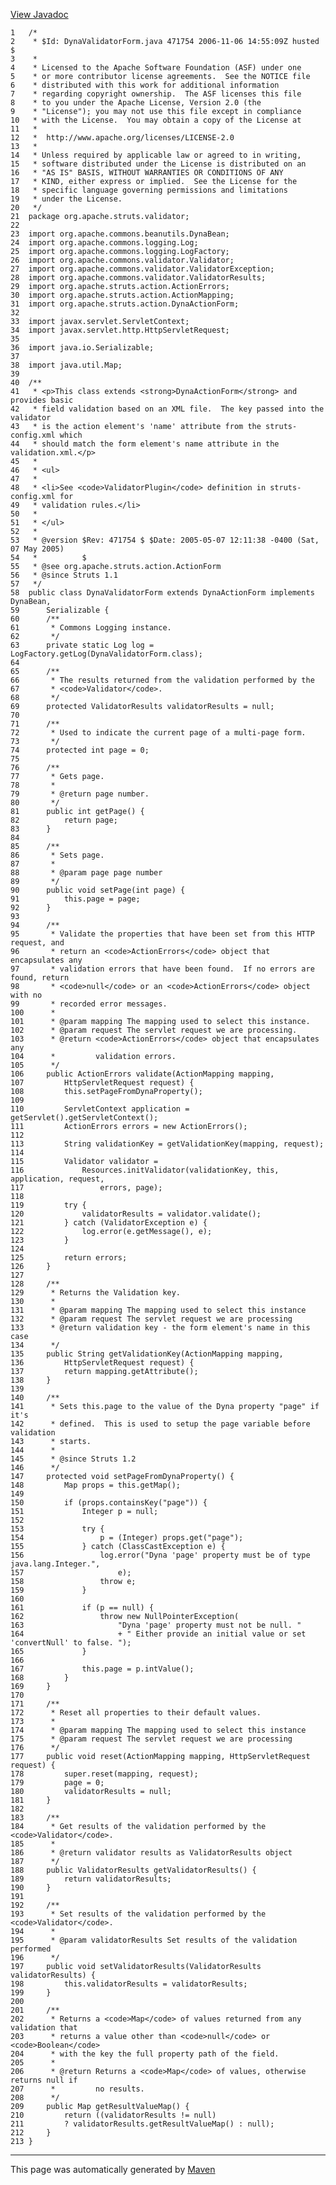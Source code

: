 [View Javadoc](../../../../../apidocs/org/apache/struts/validator/DynaValidatorForm.html.md)


    1   /*
    2    * $Id: DynaValidatorForm.java 471754 2006-11-06 14:55:09Z husted $
    3    *
    4    * Licensed to the Apache Software Foundation (ASF) under one
    5    * or more contributor license agreements.  See the NOTICE file
    6    * distributed with this work for additional information
    7    * regarding copyright ownership.  The ASF licenses this file
    8    * to you under the Apache License, Version 2.0 (the
    9    * "License"); you may not use this file except in compliance
    10   * with the License.  You may obtain a copy of the License at
    11   *
    12   *  http://www.apache.org/licenses/LICENSE-2.0
    13   *
    14   * Unless required by applicable law or agreed to in writing,
    15   * software distributed under the License is distributed on an
    16   * "AS IS" BASIS, WITHOUT WARRANTIES OR CONDITIONS OF ANY
    17   * KIND, either express or implied.  See the License for the
    18   * specific language governing permissions and limitations
    19   * under the License.
    20   */
    21  package org.apache.struts.validator;
    22  
    23  import org.apache.commons.beanutils.DynaBean;
    24  import org.apache.commons.logging.Log;
    25  import org.apache.commons.logging.LogFactory;
    26  import org.apache.commons.validator.Validator;
    27  import org.apache.commons.validator.ValidatorException;
    28  import org.apache.commons.validator.ValidatorResults;
    29  import org.apache.struts.action.ActionErrors;
    30  import org.apache.struts.action.ActionMapping;
    31  import org.apache.struts.action.DynaActionForm;
    32  
    33  import javax.servlet.ServletContext;
    34  import javax.servlet.http.HttpServletRequest;
    35  
    36  import java.io.Serializable;
    37  
    38  import java.util.Map;
    39  
    40  /**
    41   * <p>This class extends <strong>DynaActionForm</strong> and provides basic
    42   * field validation based on an XML file.  The key passed into the validator
    43   * is the action element's 'name' attribute from the struts-config.xml which
    44   * should match the form element's name attribute in the validation.xml.</p>
    45   *
    46   * <ul>
    47   *
    48   * <li>See <code>ValidatorPlugin</code> definition in struts-config.xml for
    49   * validation rules.</li>
    50   *
    51   * </ul>
    52   *
    53   * @version $Rev: 471754 $ $Date: 2005-05-07 12:11:38 -0400 (Sat, 07 May 2005)
    54   *          $
    55   * @see org.apache.struts.action.ActionForm
    56   * @since Struts 1.1
    57   */
    58  public class DynaValidatorForm extends DynaActionForm implements DynaBean,
    59      Serializable {
    60      /**
    61       * Commons Logging instance.
    62       */
    63      private static Log log = LogFactory.getLog(DynaValidatorForm.class);
    64  
    65      /**
    66       * The results returned from the validation performed by the
    67       * <code>Validator</code>.
    68       */
    69      protected ValidatorResults validatorResults = null;
    70  
    71      /**
    72       * Used to indicate the current page of a multi-page form.
    73       */
    74      protected int page = 0;
    75  
    76      /**
    77       * Gets page.
    78       *
    79       * @return page number.
    80       */
    81      public int getPage() {
    82          return page;
    83      }
    84  
    85      /**
    86       * Sets page.
    87       *
    88       * @param page page number
    89       */
    90      public void setPage(int page) {
    91          this.page = page;
    92      }
    93  
    94      /**
    95       * Validate the properties that have been set from this HTTP request, and
    96       * return an <code>ActionErrors</code> object that encapsulates any
    97       * validation errors that have been found.  If no errors are found, return
    98       * <code>null</code> or an <code>ActionErrors</code> object with no
    99       * recorded error messages.
    100      *
    101      * @param mapping The mapping used to select this instance.
    102      * @param request The servlet request we are processing.
    103      * @return <code>ActionErrors</code> object that encapsulates any
    104      *         validation errors.
    105      */
    106     public ActionErrors validate(ActionMapping mapping,
    107         HttpServletRequest request) {
    108         this.setPageFromDynaProperty();
    109 
    110         ServletContext application = getServlet().getServletContext();
    111         ActionErrors errors = new ActionErrors();
    112 
    113         String validationKey = getValidationKey(mapping, request);
    114 
    115         Validator validator =
    116             Resources.initValidator(validationKey, this, application, request,
    117                 errors, page);
    118 
    119         try {
    120             validatorResults = validator.validate();
    121         } catch (ValidatorException e) {
    122             log.error(e.getMessage(), e);
    123         }
    124 
    125         return errors;
    126     }
    127 
    128     /**
    129      * Returns the Validation key.
    130      *
    131      * @param mapping The mapping used to select this instance
    132      * @param request The servlet request we are processing
    133      * @return validation key - the form element's name in this case
    134      */
    135     public String getValidationKey(ActionMapping mapping,
    136         HttpServletRequest request) {
    137         return mapping.getAttribute();
    138     }
    139 
    140     /**
    141      * Sets this.page to the value of the Dyna property "page" if it's
    142      * defined.  This is used to setup the page variable before validation
    143      * starts.
    144      *
    145      * @since Struts 1.2
    146      */
    147     protected void setPageFromDynaProperty() {
    148         Map props = this.getMap();
    149 
    150         if (props.containsKey("page")) {
    151             Integer p = null;
    152 
    153             try {
    154                 p = (Integer) props.get("page");
    155             } catch (ClassCastException e) {
    156                 log.error("Dyna 'page' property must be of type java.lang.Integer.",
    157                     e);
    158                 throw e;
    159             }
    160 
    161             if (p == null) {
    162                 throw new NullPointerException(
    163                     "Dyna 'page' property must not be null. "
    164                     + " Either provide an initial value or set 'convertNull' to false. ");
    165             }
    166 
    167             this.page = p.intValue();
    168         }
    169     }
    170 
    171     /**
    172      * Reset all properties to their default values.
    173      *
    174      * @param mapping The mapping used to select this instance
    175      * @param request The servlet request we are processing
    176      */
    177     public void reset(ActionMapping mapping, HttpServletRequest request) {
    178         super.reset(mapping, request);
    179         page = 0;
    180         validatorResults = null;
    181     }
    182 
    183     /**
    184      * Get results of the validation performed by the <code>Validator</code>.
    185      *
    186      * @return validator results as ValidatorResults object
    187      */
    188     public ValidatorResults getValidatorResults() {
    189         return validatorResults;
    190     }
    191 
    192     /**
    193      * Set results of the validation performed by the <code>Validator</code>.
    194      *
    195      * @param validatorResults Set results of the validation performed
    196      */
    197     public void setValidatorResults(ValidatorResults validatorResults) {
    198         this.validatorResults = validatorResults;
    199     }
    200 
    201     /**
    202      * Returns a <code>Map</code> of values returned from any validation that
    203      * returns a value other than <code>null</code> or <code>Boolean</code>
    204      * with the key the full property path of the field.
    205      *
    206      * @return Returns a <code>Map</code> of values, otherwise returns null if
    207      *         no results.
    208      */
    209     public Map getResultValueMap() {
    210         return ((validatorResults != null)
    211         ? validatorResults.getResultValueMap() : null);
    212     }
    213 }

------------------------------------------------------------------------

This page was automatically generated by [Maven](http://maven.apache.org/)
